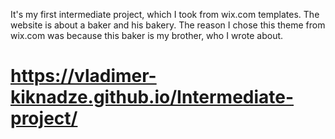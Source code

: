 It's my first intermediate project, which I took from wix.com templates. The website is about a baker and his bakery. The reason I chose this theme from wix.com was because this baker is my brother, who I wrote about.
# https://vladimer-kiknadze.github.io/Intermediate-project/

